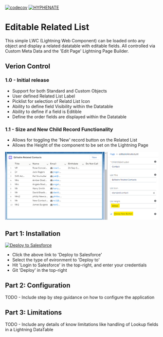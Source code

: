 [![codecov](https://codecov.io/gh/HYPHENATE/EditableRelatedList/branch/master/graph/badge.svg)](https://codecov.io/gh/HYPHENATE/EditableRelatedList)
[![HYPHENATE](https://circleci.com/gh/HYPHENATE/EditableRelatedList.svg?style=svg&&circle-token=297c83f424a06b21dc3b4fa042318223464f67d7)](https://circleci.com/gh/HYPHENATE/EditableRelatedList)

# Editable Related List

This simple LWC (Lightning Web Component) can be loaded onto any object and display a related datatable with editable fields. All controlled via Custom Meta Data and the 'Edit Page' Lightning Page Builder. 

## Verion Control

### 1.0 - Initial release
 - Support for both Standard and Custom Objects
 - User defined Related List Label
 - Picklist for selection of Relatd List Icon
 - Ability to define field Visibility within the Datatable
 - Ability to define if a field is Editible
 - Define the order fields are displayed within the Datatable
 
### 1.1 - Size and New Child Record Functionality
 - Allows for toggling the 'New' record button on the Related List 
 - Allows the Height of the component to be set on the Lightning Page
<img src="https://github.com/HYPHENATE/EditableRelatedList/blob/master/images/Annotation%202020-04-17%20112933.png?raw=true" width="700px"/>

## Part 1: Installation

<a href="https://githubsfdeploy.herokuapp.com?owner=HYPHENATE&repo=EditableRelatedList">
  <img alt="Deploy to Salesforce"
       src="https://raw.githubusercontent.com/afawcett/githubsfdeploy/master/deploy.png">
</a>

 - Click the above link to 'Deploy to Salesforce'
 - Select the type of evironment to 'Deploy to'
 - Hit 'Login to Salesforce' in the top-right, and enter your credentials
 - Git 'Deploy' in the top-right

## Part 2: Configuration

TODO - Include step by step guidance on how to configure the application

## Part 3: Limitations

TODO - Include any details of know limitations like handling of Lookup fields in a Lightning DataTable
